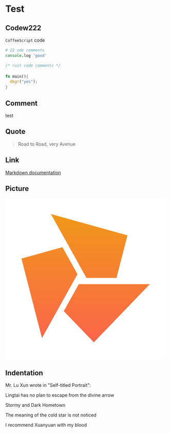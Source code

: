 [Markdown native comments]:#


# Test


## Codew222


`CoffeeScript` code


```coffee
# 22 ode comments
console.log 'good'

```

```rust
/* rust code comments */

fn main(){
  dbg!("yes");
}
```

## Comment


<!-- 单行 HTML 注释 -->


test


<!--
多行
HTML
注释
-->

## Quote


> Road to Road, very Avenue


## Link


[Markdown documentation](https://github.com/xxai-art/xxai-art-md)


## Picture


![xxAI.Art Brand Identity](https://raw.githubusercontent.com/xxai-art/web/main/file/svg/logo.svg)


## Indentation


Mr. Lu Xun wrote in "Self-titled Portrait":


  Lingtai has no plan to escape from the divine arrow

  Stormy and Dark Hometown

  The meaning of the cold star is not noticed

  I recommend Xuanyuan with my blood

